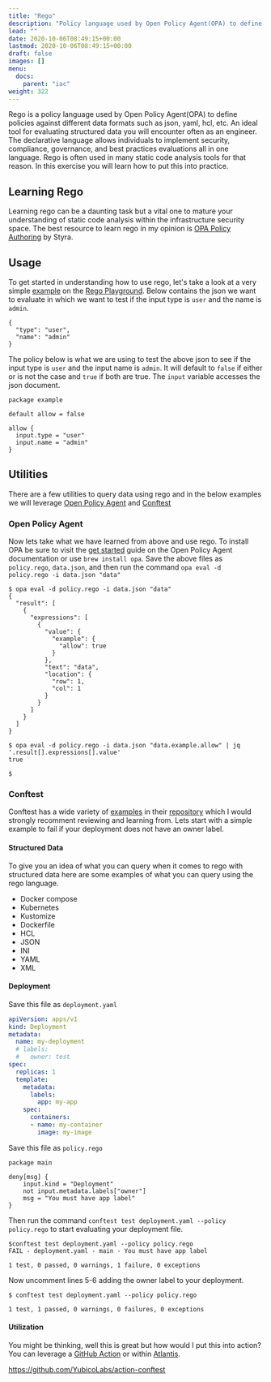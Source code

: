 ```yaml
---
title: "Rego"
description: "Policy language used by Open Policy Agent(OPA) to define policies against different formats such as json, yaml, hcl, etc."
lead: ""
date: 2020-10-06T08:49:15+00:00
lastmod: 2020-10-06T08:49:15+00:00
draft: false
images: []
menu:
  docs:
    parent: "iac"
weight: 322
---
```


Rego is a policy language used by Open Policy Agent(OPA) to define policies against different data formats such as json, yaml, hcl, etc. An ideal tool for evaluating structured data you will encounter often as an engineer. The declarative language allows individuals to implement security, compliance, governance, and best practices evaluations all in one language. Rego is often used in many static code analysis tools for that reason. In this exercise you will learn how to put this into practice.

## Learning Rego

Learning rego can be a daunting task but a vital one to mature your understanding of static code analysis within the infrastructure security space. The best resource to learn rego in my opinion is [OPA Policy Authoring](https://academy.styra.com/courses/opa-rego) by Styra. 

## Usage

To get started in understanding how to use rego, let's take a look at a very simple [example](https://play.openpolicyagent.org/p/yV2XphNbYb) on the [Rego Playground](https://play.openpolicyagent.org). Below contains the json we want to evaluate in which we want to test if the input type is `user` and the name is `admin`.

```
{
  "type": "user",
  "name": "admin"
}
```

The policy below is what we are using to test the above json to see if the input type is `user` and the input name is `admin`. It will default to `false` if either or is not the case and `true` if both are true. The `input` variable accesses the json document.

```
package example

default allow = false

allow {
  input.type = "user"
  input.name = "admin"
}
```

## Utilities

There are a few utilities to query data using rego and in the below examples we will leverage [Open Policy Agent](https://www.openpolicyagent.org/) and [Conftest](https://www.conftest.dev/)

### Open Policy Agent

Now lets take what we have learned from above and use rego. To install OPA be sure to visit the [get started](https://www.openpolicyagent.org/docs/v0.11.0/get-started/) guide on the Open Policy Agent documentation or use `brew install opa`. Save the above files as `policy.rego`, `data.json`, and then run the command `opa eval -d policy.rego -i data.json "data"`

```
$ opa eval -d policy.rego -i data.json "data"
{
  "result": [
    {
      "expressions": [
        {
          "value": {
            "example": {
              "allow": true
            }
          },
          "text": "data",
          "location": {
            "row": 1,
            "col": 1
          }
        }
      ]
    }
  ]
}

$ opa eval -d policy.rego -i data.json "data.example.allow" | jq '.result[].expressions[].value'
true

$
```

### Conftest

Conftest has a wide variety of [examples](https://www.conftest.dev/examples/) in their [repository](https://github.com/open-policy-agent/conftest/tree/master/examples) which I would strongly recomment reviewing and learning from. Lets start with a simple example to fail if your deployment does not have an owner label. 

#### Structured Data

To give you an idea of what you can query when it comes to rego with structured data here are some examples of what you can query using the rego language. 

- Docker compose
- Kubernetes
- Kustomize
- Dockerfile
- HCL
- JSON
- INI
- YAML
- XML


#### Deployment

Save this file as `deployment.yaml`

```yaml
apiVersion: apps/v1
kind: Deployment
metadata:
  name: my-deployment
  # labels:
  #   owner: test
spec:
  replicas: 1
  template:
    metadata:
      labels:
        app: my-app
    spec:
      containers:
      - name: my-container
        image: my-image
```

Save this file as `policy.rego`

```
package main

deny[msg] {
	input.kind = "Deployment"
	not input.metadata.labels["owner"]
	msg = "You must have app label"
}
```

Then run the command `conftest test deployment.yaml --policy policy.rego` to start evaluating your deployment file. 

```
$conftest test deployment.yaml --policy policy.rego
FAIL - deployment.yaml - main - You must have app label

1 test, 0 passed, 0 warnings, 1 failure, 0 exceptions
```

Now uncomment lines 5-6 adding the owner label to your deployment.

```
$ conftest test deployment.yaml --policy policy.rego

1 test, 1 passed, 0 warnings, 0 failures, 0 exceptions
```

#### Utilization

You might be thinking, well this is great but how would I put this into action? You can leverage a [GitHub Action](https://github.com/YubicoLabs/action-conftest) or within [Atlantis](https://www.runatlantis.io/docs/policy-checking.html).

https://github.com/YubicoLabs/action-conftest